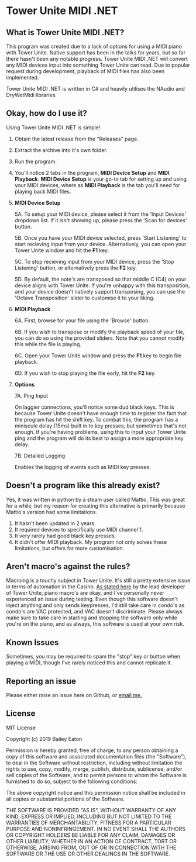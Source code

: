 # Tower Unite MIDI .NET

## What is Tower Unite MIDI .NET?
This program was created due to a lack of options for using a MIDI piano with Tower Unite. Native support has been in the talks for years, but so far there hasn't been any notable progress. Tower Unite MIDI .NET will convert any MIDI devices input into something Tower Unite can read. Due to popular request during development, playback of MIDI files has also been implemented.

Tower Unite MIDI .NET is written in C# and heavily utilises the NAudio and DryWetMidi libraries.

## Okay, how do I use it? 
Using Tower Unite MIDI .NET is simple!

1. Obtain the latest release from the "Releases" page.
2. Extract the archive into it's own folder.
3. Run the program.
4. You'll notice 2 tabs in the program, **MIDI Device Setup** and **MIDI Playback**. **MIDI Device Setup** is your go-to tab for setting up and using your MIDI devices, where as **MIDI Playback** is the tab you'll need for playing back MIDI files.
5. **MIDI Device Setup**

   5A. To setup your MIDI device, please select it from the 'Input Devices' dropdown list. If it isn't showing up, please press the 'Scan for devices' button.
   
   5B. Once you have your MIDI device selected, press 'Start Listening' to start recieving input from your device. Alternatively, you can 
open your Tower Unite window and hit the **F1** key.
   
   5C. To stop recieving input from your MIDI device, press the 'Stop Listening' button, or alternatively press the **F2** key.
   
   5D. By default, the note's are transposed so that middle C (C4) on your device aligns with Tower Unite. If you're unhappy with this transposition, and your device doesn't natively support transposing, you can use the 'Octave Transposition' slider to customise it to your liking.

6. **MIDI Playback**

   6A. First, browse for your file using the 'Browse' button.
   
   6B. If you wish to transpose or modify the playback speed of your file, you can do so using the provided sliders. Note that you cannot modify this while the file is playing.
   
   6C. Open your Tower Unite window and press the **F1** key to begin file playback.
   
   6D. If you wish to stop playing the file early, hit the **F2** key.
   
7. **Options**

   7A. Ping Input
      
      On laggier connections, you'll notice some dud black keys. This is because Tower Unite doesn't have enough time to register the fact that the program has hit the shift key. To combat this, the program has a miniscule delay (15ms) built in to key presses, but sometimes that's not enough. If you're having problems, using this to input your Tower Unite ping and the program will do its best to assign a more appropriate key delay.
      
   7B. Detailed Logging
   
      Enables the logging of events such as MIDI key presses.
      
## Doesn't a program like this already exist?
Yes, it was written in python by a steam user called Mattio. This was great for a while, but my reason for creating this alternative is primarily because Mattio's version had some limitations.
1. It hasn't been updated in 2 years.
2. It required devices to specifically use MIDI channel 1.
3. It very rarely had good black key presses.
4. It didn't offer MIDI playback.
My program not only solves these limitations, but offers far more customisation.

## Aren't macro's against the rules?
Macroing is a touchy subject in Tower Unite. It's still a pretty extensive issue in terms of automation in the Casino. 
[As stated here](https://forums.pixeltailgames.com/t/regarding-piano-macros/14111/15) by the lead developer of Tower Unite, piano macro's are okay, and I've personally never experienced an issue during testing. Even though this software doesn't inject anything and only sends keypresses, I'd still take care in condo's as condo's are VAC protected, and VAC doesn't discriminate. Please always make sure to take care in starting and stopping the software only while you're on the piano, and as always, this software is used at your own risk.

## Known Issues
Sometimes, you may be required to spam the "stop" key or button when playing a MIDI, though I've rarely noticed this and cannot replicate it.

## Reporting an issue
Please either raise an issue here on Github, or [email me.](mailto:xyoshify@gmail.com)

## License
MIT License

Copyright (c) 2019 Bailey Eaton

Permission is hereby granted, free of charge, to any person obtaining a copy
of this software and associated documentation files (the "Software"), to deal
in the Software without restriction, including without limitation the rights
to use, copy, modify, merge, publish, distribute, sublicense, and/or sell
copies of the Software, and to permit persons to whom the Software is
furnished to do so, subject to the following conditions:

The above copyright notice and this permission notice shall be included in all
copies or substantial portions of the Software.

THE SOFTWARE IS PROVIDED "AS IS", WITHOUT WARRANTY OF ANY KIND, EXPRESS OR
IMPLIED, INCLUDING BUT NOT LIMITED TO THE WARRANTIES OF MERCHANTABILITY,
FITNESS FOR A PARTICULAR PURPOSE AND NONINFRINGEMENT. IN NO EVENT SHALL THE
AUTHORS OR COPYRIGHT HOLDERS BE LIABLE FOR ANY CLAIM, DAMAGES OR OTHER
LIABILITY, WHETHER IN AN ACTION OF CONTRACT, TORT OR OTHERWISE, ARISING FROM,
OUT OF OR IN CONNECTION WITH THE SOFTWARE OR THE USE OR OTHER DEALINGS IN THE
SOFTWARE.
